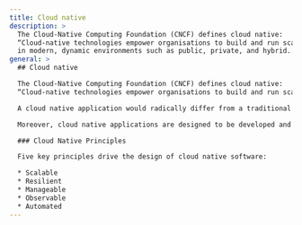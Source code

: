 ```yaml
---
title: Cloud native
description: >
  The Cloud-Native Computing Foundation (CNCF) defines cloud native:
  “Cloud-native technologies empower organisations to build and run scalable applications
  in modern, dynamic environments such as public, private, and hybrid...
general: >
  ## Cloud native

  The Cloud-Native Computing Foundation (CNCF) defines cloud native:
  “Cloud-native technologies empower organisations to build and run scalable applications in modern, dynamic environments such as public, private, and hybrid clouds. Containers, service meshes, microservices, immutable infrastructure, and declarative APIs exemplify this approach. These techniques enable loosely coupled systems that are resilient, manageable, and observable. Combined with robust automation, they allow engineers to make high-impact changes frequently and predictably with minimal toil.”

  A cloud native application would radically differ from a traditional or in-tier or monolithic application. A typical cloud native application is decomposed into isolated microservices. Each service is self-contained and encapsulates its own code, data, and dependencies. A service is deployed in a software container and managed by a container orchestrator. It owns its own datastore determined by the type of data service required rather than a single uniform relational database.

  Moreover, cloud native applications are designed to be developed and managed within a cloud environment leveraging an automated Continuous Integration (CI) and deployment toolchain.

  ### Cloud Native Principles

  Five key principles drive the design of cloud native software:

  * Scalable
  * Resilient
  * Manageable
  * Observable
  * Automated
---
```

